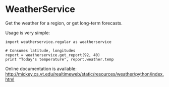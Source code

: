WeatherService
==============

Get the weather for a region, or get long-term forecasts.

Usage is very simple:

    import weatherservice.regular as weatherservice

    # Consumes latitude, longitudes
    report = weatherservice.get_report(92, 40)
    print "Today's temperature", report.weather.temp
    
    
Online documentation is available: http://mickey.cs.vt.edu/realtimeweb/static/resources/weather/python/index.html
